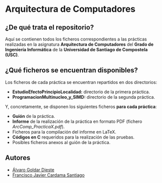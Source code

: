 # Arquitectura de Computadores

## ¿De qué trata el repositorio?

Aquí se contienen todos los ficheros correspondientes a las prácticas realizadas en la asignatura __Arquitectura de Computadores__ del __Grado de Ingeniería Informática__ de la __Universidad de Santiago de Compostela (USC)__.

## ¿Qué ficheros se encuentran disponibles?

Los ficheros de cada práctica se encuentran repartidos en dos directorios:

- __EstudioEfectoPrincipioLocalidad:__ directorio de la primera práctica.
- __ProgramacionMultinucleo_y_SIMD:__ directorio de la segunda práctica.

Y, concretamente, se disponen los siguientes ficheros __para cada práctica__:

- __Guión__ de la práctica.
- __Informe__ de la realización de la práctica en formato PDF (fichero _ArcComp_PracticaX.pdf_).
- Ficheros para la compilación del informe en LaTeX.
- __Códigos en C__ requeridos para la realización de las pruebas.
- Posibles ficheros anexos al guión de la práctica.

## Autores

* [Álvaro Goldar Dieste](//github.com/alvrogd)
* [Francisco Javier Cardama Santiago](//github.com/CardamaS99)
